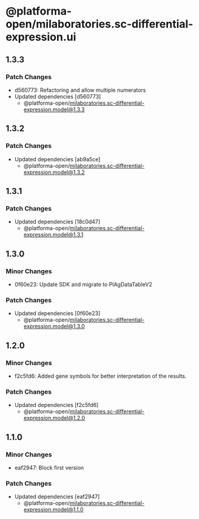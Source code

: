 # @platforma-open/milaboratories.sc-differential-expression.ui

## 1.3.3

### Patch Changes

- d560773: Refactoring and allow multiple numerators
- Updated dependencies [d560773]
  - @platforma-open/milaboratories.sc-differential-expression.model@1.3.3

## 1.3.2

### Patch Changes

- Updated dependencies [ab9a5ce]
  - @platforma-open/milaboratories.sc-differential-expression.model@1.3.2

## 1.3.1

### Patch Changes

- Updated dependencies [18c0d47]
  - @platforma-open/milaboratories.sc-differential-expression.model@1.3.1

## 1.3.0

### Minor Changes

- 0f60e23: Update SDK and migrate to PlAgDataTableV2

### Patch Changes

- Updated dependencies [0f60e23]
  - @platforma-open/milaboratories.sc-differential-expression.model@1.3.0

## 1.2.0

### Minor Changes

- f2c5fd6: Added gene symbols for better interpretation of the results.

### Patch Changes

- Updated dependencies [f2c5fd6]
  - @platforma-open/milaboratories.sc-differential-expression.model@1.2.0

## 1.1.0

### Minor Changes

- eaf2947: Block first version

### Patch Changes

- Updated dependencies [eaf2947]
  - @platforma-open/milaboratories.sc-differential-expression.model@1.1.0
